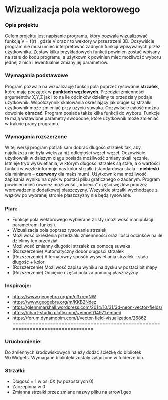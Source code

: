 Wizualizacja pola wektorowego
===================================

### Opis projektu

Celem projektu jest napisanie programu, który pozwala wizualizować funkcję V = f(r) , gdzie V oraz r to wektory w przestrzeni 3D. Oczywiście program nie musi umieć interpretować żadnych funkcji wpisywanych przez użytkownika. Zestaw kilku przykładowych funkcji powinien zostać wpisany na stałe do kodu programu, a użytkownik powinien mieć możliwość wyboru jednej z nich i ewentualnie zmiany jej parametrów.

### Wymagania podstawowe

Program pozwala na wizualizację funkcji pola poprzez rysowanie **strzałek**, które mają początek w **punktach węzłowych**. Przedział zmienności argumentów X,Y,Z jak i to na ile odcinków dzielimy te przedziały podaje użytkownik. Współczynnik skalowania określający jak długie są strzałki użytkownik może zmieniać przy użyciu suwaka. Oczywiście całość można dowolnie **obracać**. Program posiada także kilka funkcji do wyboru. Funkcje te mają wstawione parametry swobodne, które użytkownik może zmieniać w trakcie pracy programu.

### Wymagania rozszerzone

W tej wersji program potrafi sam dobrać długość strzałek tak, aby najdłuższa nie była większa niż odległości węzeł-węzeł. Oczywiście użytkownik w dalszym ciągu posiada możliwość zmiany skali ręcznie. Istnieje tryb wyświetlania, w którym długości strzałek są stałe, a o wartości funkcji w węźle informuje nas kolor strzałki (standardowa skala – **niebieski** dla minimum – **czerwony** dla maksimum). Użytkownik ma możliwość zapisania wyniku na dysk w postaci pliku graficznego o zadanym. Program powinien mieć również możliwość „odcięcia” części węzłów poprzez wprowadzenie dodatkowej płaszczyzny. Wszystkie strzałki wychodzące z węzłów po wybranej stronie płaszczyzny nie będą rysowane.



### Plan:
+ Funkcje pola wektorowego wybierane z listy (możliwość manipulacji parametrami funkcji).
+ Wizualizacja pola poprzez rysowanie strzałek
+ Możliwość określenia przedziału zmiennności oraz ilości odcinków na ile dzielimy ten przedział
+ Możliwość zmianny długości strzałek za pomocą suwaka
+ (Rozszerzenie) Automatyczny dobór długości strzałek
+ (Rozszerzenie) Alternatywny sposób wyświetlania strzałek - stała długość + kolor
+ (Rozszerzenie) Możliwość zapisu wyniku na dysku w postaci bit mapy
+ (Rozszerzenie) Odcięcie części pola za pomocą płaszczyzny


### Inspiracje:
+ https://www.geogebra.org/m/u3xregNW
+ https://www.geogebra.org/m/KKB2Ndez
+ https://glennmarshall.wordpress.com/2014/10/31/3d-neon-vector-fields/
+ https://chart-studio.plotly.com/~empet/14971.embed
+ https://forum.dynamobim.com/t/vector-field-visualization/26862
===============================================================================

### Uruchomienie:
Do zmiennych środowiskowych należy dodać ścieżkę do bibliotek WxWidgets. Wymagane biblioteki zostały załączone w folderze bin.

### Strzałki:
+ Długość = 1 w osi 0X (w pozostalych 0)
+ Zaczepiona w 0
+ Zmianna strzalki przez zmiane nazwy pliku na arrow1.geo